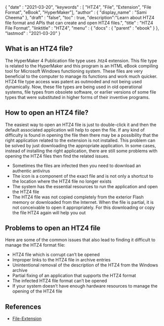 {
  "date" : "2021-03-20",
  "keywords" : [ "HTZ4", "File", "Extension", "File Format", "eBook", "HyperMaker"],
  "author" : {
    "display_name" : "Sami Cheema"
  },
  "draft" : "false",
  "toc" : true,
  "description":"Learn about HTZ4 file format and APIs that can create and open HTZ4 files.",
  "title" : "HTZ4 File Format",
  "linktitle" : "HTZ4",
  "menu" : {
    "docs" : {
      "parent" : "ebook"
    }
  },
  "lastmod" : "2021-03-20"
}

## What is an HTZ4 file? ##

The HyperMaker 4 Publication file type uses .htz4 extension. This file type is related to the HyperMaker and this program is an HTML eBook compiling tool for Microsoft Windows functioning system. These files are very beneficial to the computer to manage its functions and work much quicker. HTZ4 file type access was patent as outmoded and not being used dynamically. Now, these file types are being used in old operational systems, file types from obsolete software, or earlier versions of some file types that were substituted in higher forms of their inventive programs.


## How to open an HTZ4 file? ##

The easiest way to open an HTZ4 file is just to double-click it and then the default associated application will help to open the file. If any kind of difficulty is found in opening the file then there may be a possibility that the right application related to the extension is not installed. This problem can be solved by just downloading the appropriate application. In some cases, instead of installing the right application, there are still some problems with opening the HTZ4 files then find the related issues.

 *	Sometimes the files are infected then you need to download an authentic antivirus
 *	The icon is a component of the exact file and is not only a shortcut to the location where the HTZ4 file no longer exists
 *	The system has the essential resources to run the application and open the HTZ4 file
 *	The HTZ4 file was not copied completely from the exterior Flash memory or downloaded from the Internet. When the file is partial, it is not conceivable to open it appropriately. For this downloading or copy the file HTZ4 again will help you out


## Problems to open an HTZ4 file ##

Here are some of the common issues that also lead to finding it difficult to manage the HTZ4 format file:

 *	HTZ4 file which is corrupt can’t be opened
 *	Improper links to the HTZ4 file in archive entries
 *	Unintentional removal of the description of the HTZ4 from the Windows archive
 *	Partial fixing of an application that supports the HTZ4 format
 *	The infected HTZ4 file format can’t be opened
 *	If your system doesn’t have enough hardware resources to manage the opening of the HTZ4 file

## References ##

* [File-Extension](https://www.file-extension.org/extensions/htz4)
